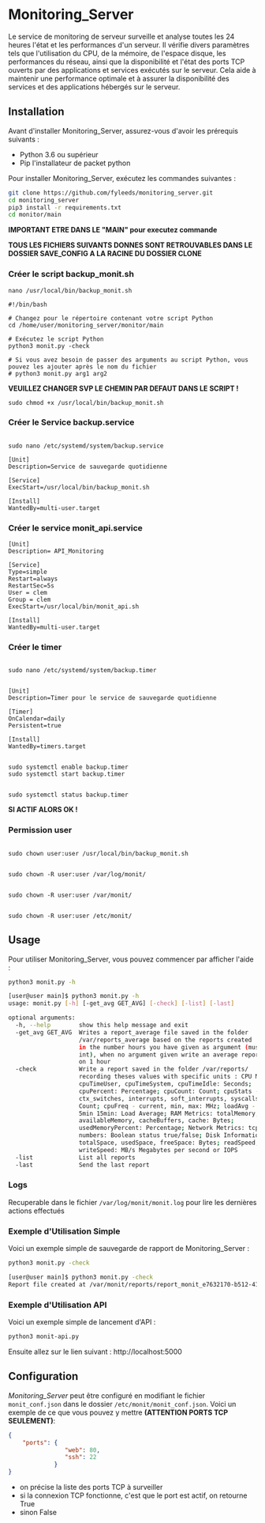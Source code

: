 
# Monitoring_Server

Le service de monitoring de serveur surveille et analyse toutes les 24 heures l'état et les performances d'un serveur. Il vérifie divers paramètres tels que l'utilisation du CPU, de la mémoire, de l'espace disque, les performances du réseau, ainsi que la disponibilité et l'état des ports TCP ouverts par des applications et services exécutés sur le serveur. Cela aide à maintenir une performance optimale et à assurer la disponibilité des services et des applications hébergés sur le serveur.

## Installation

Avant d'installer Monitoring_Server, assurez-vous d'avoir les prérequis suivants :

- Python 3.6 ou supérieur
- Pip l'installateur de packet python

Pour installer Monitoring_Server, exécutez les commandes suivantes :

```bash
git clone https://github.com/fyleeds/monitoring_server.git
cd monitoring_server 
pip3 install -r requirements.txt
cd monitor/main
```
**IMPORTANT ETRE DANS LE "MAIN" pour executez commande**

**TOUS LES FICHIERS SUIVANTS DONNES SONT RETROUVABLES DANS LE DOSSIER SAVE_CONFIG A LA RACINE DU DOSSIER CLONE**

### Créer le script backup_monit.sh

```
nano /usr/local/bin/backup_monit.sh
```

```
#!/bin/bash

# Changez pour le répertoire contenant votre script Python
cd /home/user/monitoring_server/monitor/main

# Exécutez le script Python
python3 monit.py -check

# Si vous avez besoin de passer des arguments au script Python, vous pouvez les ajouter après le nom du fichier
# python3 monit.py arg1 arg2
```
**VEUILLEZ CHANGER SVP LE CHEMIN PAR DEFAUT DANS LE SCRIPT !**
```
sudo chmod +x /usr/local/bin/backup_monit.sh
```
### Créer le Service backup.service
```

sudo nano /etc/systemd/system/backup.service

```
```
[Unit]
Description=Service de sauvegarde quotidienne

[Service]
ExecStart=/usr/local/bin/backup_monit.sh

[Install]
WantedBy=multi-user.target
```
### Créer le service monit_api.service
```
[Unit]
Description= API_Monitoring

[Service]
Type=simple
Restart=always
RestartSec=5s
User = clem
Group = clem
ExecStart=/usr/local/bin/monit_api.sh

[Install]
WantedBy=multi-user.target
```

### Créer le timer
```

sudo nano /etc/systemd/system/backup.timer

```
```

[Unit]
Description=Timer pour le service de sauvegarde quotidienne

[Timer]
OnCalendar=daily
Persistent=true

[Install]
WantedBy=timers.target

```
```

sudo systemctl enable backup.timer
sudo systemctl start backup.timer

```
```

sudo systemctl status backup.timer

```
**SI ACTIF ALORS OK !**

### Permission user
```

sudo chown user:user /usr/local/bin/backup_monit.sh

```
```

sudo chown -R user:user /var/log/monit/

```
```

sudo chown -R user:user /var/monit/

```
```

sudo chown -R user:user /etc/monit/

```

## Usage

Pour utiliser Monitoring_Server, vous pouvez commencer par afficher l'aide :

```bash
python3 monit.py -h
```
```bash
[user@user main]$ python3 monit.py -h
usage: monit.py [-h] [-get_avg GET_AVG] [-check] [-list] [-last]

optional arguments:
  -h, --help        show this help message and exit
  -get_avg GET_AVG  Writes a report_average file saved in the folder
                    /var/reports_average based on the reports created
                    in the number hours you have given as argument (must be a
                    int), when no argument given write an average report based
                    on 1 hour
  -check            Write a report saved in the folder /var/reports/
                    recording theses values with specific units : CPU Metrics:
                    cpuTimeUser, cpuTimeSystem, cpuTimeIdle: Seconds;
                    cpuPercent: Percentage; cpuCount: Count; cpuStats -
                    ctx_switches, interrupts, soft_interrupts, syscalls:
                    Count; cpuFreq - current, min, max: MHz; loadAvg - 1min
                    5min 15min: Load Average; RAM Metrics: totalMemory,
                    availableMemory, cacheBuffers, cache: Bytes;
                    usedMemoryPercent: Percentage; Network Metrics: tcp - Port
                    numbers: Boolean status true/false; Disk Information:
                    totalSpace, usedSpace, freeSpace: Bytes; readSpeed,
                    writeSpeed: MB/s Megabytes per second or IOPS
  -list             List all reports
  -last             Send the last report

```
### Logs

Recuperable dans le fichier `/var/log/monit/monit.log` pour lire les dernières actions effectués

### Exemple d'Utilisation Simple

Voici un exemple simple de sauvegarde de rapport de Monitoring_Server :

```bash
python3 monit.py -check
```
```bash
[user@user main]$ python3 monit.py -check
Report file created at /var/monit/reports/report_monit_e7632170-b512-4120-8ff0-682346acc531_14-01-2024_23-48-40.json
```


### Exemple d'Utilisation API

Voici un exemple simple de lancement d'API :

```bash
python3 monit-api.py
```

Ensuite allez sur le lien suivant : http://localhost:5000

## Configuration

*Monitoring_Server* peut être configuré en modifiant le fichier `monit_conf.json` dans le dossier `/etc/monit/monit_conf.json`. Voici un exemple de ce que vous pouvez y mettre **(ATTENTION PORTS TCP SEULEMENT)**:

```json
{
    "ports": {
                "web": 80,
                "ssh": 22
             }
}
```

- on précise la liste des ports TCP à surveiller
- si la connexion TCP fonctionne, c'est que le port est actif, on retourne True
- sinon False
